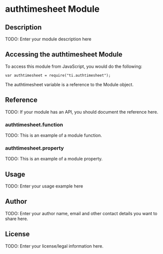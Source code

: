 # authtimesheet Module

## Description

TODO: Enter your module description here

## Accessing the authtimesheet Module

To access this module from JavaScript, you would do the following:

    var authtimesheet = require("ti.authtimesheet");

The authtimesheet variable is a reference to the Module object.

## Reference

TODO: If your module has an API, you should document
the reference here.

### authtimesheet.function

TODO: This is an example of a module function.

### authtimesheet.property

TODO: This is an example of a module property.

## Usage

TODO: Enter your usage example here

## Author

TODO: Enter your author name, email and other contact
details you want to share here.

## License

TODO: Enter your license/legal information here.
